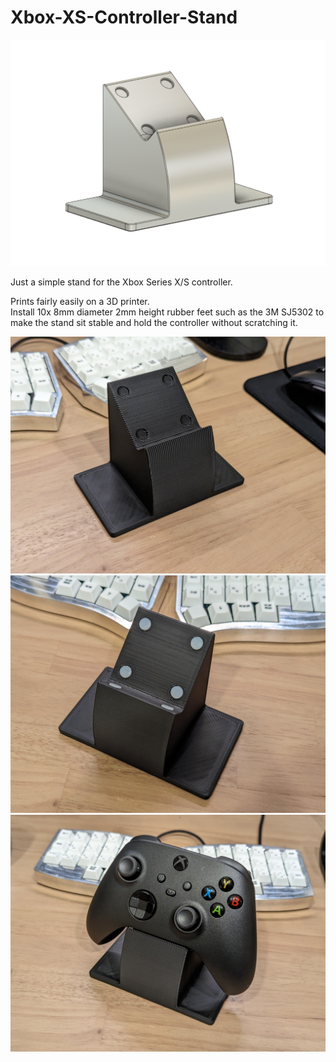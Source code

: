 # Xbox-XS-Controller-Stand
  
![img](https://github.com/ai03-2725/Xbox-XS-Controller-Stand/raw/main/Images/img_01.png)

Just a simple stand for the Xbox Series X/S controller.  
  
Prints fairly easily on a 3D printer.  
Install 10x 8mm diameter 2mm height rubber feet such as the 3M SJ5302 to make the stand sit stable and hold the controller without scratching it.  

![img](https://github.com/ai03-2725/Xbox-XS-Controller-Stand/raw/main/Images/img_02.jpg)
![img](https://github.com/ai03-2725/Xbox-XS-Controller-Stand/raw/main/Images/img_04.jpg)
![img](https://github.com/ai03-2725/Xbox-XS-Controller-Stand/raw/main/Images/img_03.jpg)
